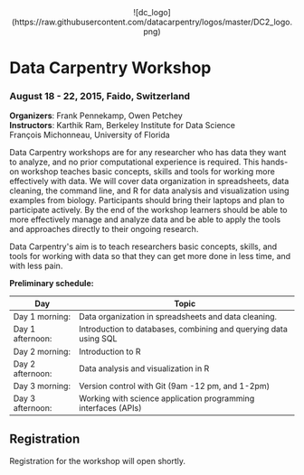
<center>
![dc_logo](https://raw.githubusercontent.com/datacarpentry/logos/master/DC2_logo.png)  
</center>


# Data Carpentry Workshop  
### August 18 - 22, 2015, Faido, Switzerland


__Organizers__: Frank Pennekamp, Owen Petchey  
__Instructors__: Karthik Ram, Berkeley Institute for Data Science  
                 François Michonneau, University of Florida  

Data Carpentry workshops are for any researcher who has data they want to analyze, and no prior computational experience is required. This hands-on workshop teaches basic concepts, skills and tools for working more effectively with data. We will cover data organization in spreadsheets, data cleaning, the command line, and R for data analysis and visualization using examples from biology. Participants should bring their laptops and plan to participate actively. By the end of the workshop learners should be able to more effectively manage and analyze data and be able to apply the tools and approaches directly to their ongoing research.

Data Carpentry's aim is to teach researchers basic concepts, skills, and tools for working with data so that they can get more done in less time, and with less pain.

__Preliminary schedule:__


|  Day    |   Topic    |
|---    |---    |
| Day 1 morning:       | Data organization in spreadsheets and data cleaning.       |
|  Day 1 afternoon:     |  Introduction to databases, combining and querying data using SQL       |
| Day 2 morning:      |  Introduction to R       |
| Day 2 afternoon:       |  Data analysis and visualization in R     |
| Day 3 morning:      | Version control with Git (9am -12 pm, and 1-2pm)        |
| Day 3 afternoon:      | Working with science application programming interfaces (APIs)       |

## Registration

Registration for the workshop will open shortly.

